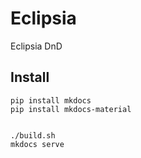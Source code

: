 # Eclipsia

Eclipsia DnD


## Install

```
pip install mkdocs
pip install mkdocs-material


./build.sh
mkdocs serve
```